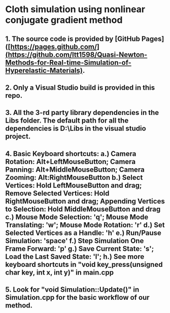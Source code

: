 # Cloth simulation using nonlinear conjugate gradient method
## 1. The source code is provided by [GitHub Pages]([https://pages.github.com/](https://github.com/ltt1598/Quasi-Newton-Methods-for-Real-time-Simulation-of-Hyperelastic-Materials).
## 2. Only a Visual Studio build is provided in this repo.
## 3. All the 3-rd party library dependencies in the Libs folder. The default path for all the dependencies is D:\Libs in the visual studio project.
## 4. Basic Keyboard shortcuts: a.) Camera Rotation: Alt+LeftMouseButton; Camera Panning: Alt+MiddleMouseButton; Camera Zooming: Alt:RightMouseButton b.) Select Vertices: Hold LeftMouseButton and drag; Remove Selected Vertices: Hold RightMouseButton and drag; Appending Vertices to Selection: Hold MiddleMouseButton and drag c.) Mouse Mode Selection: 'q'; Mouse Mode Translating: 'w'; Mouse Mode Rotation: 'r' d.) Set Selected Vertices as a Handle: 'h' e.) Run/Pause Simulation: 'space' f.) Step Simulation One Frame Forward: 'p' g.) Save Current State: 's'; Load the Last Saved State: 'l'; h.) See more keyboard shortcuts in "void key_press(unsigned char key, int x, int y)" in main.cpp
## 5. Look for "void Simulation::Update()" in Simulation.cpp for the basic workflow of our method.
